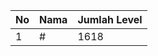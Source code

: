 | No | Nama            | Jumlah Level |
|----|-----------------|--------------|
| 1  | #    |    1618        |
